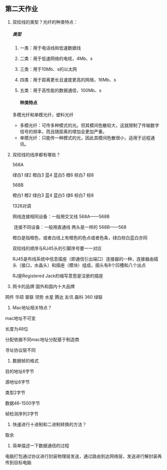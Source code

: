## 第二天作业

1. 双绞线的类型？光纤的种类特点：

   ##### 类型

   1. 一类：用于电话线和低速数据线

   2. 二类：用于低速网络的电缆，4Mb、s

   3. 三类：用于10Mb、s的以太网

   4. 四类：用于距离更长且速度更高的网络，16Mb、s

   5. 五类：用于高性能的数据通信，100Mb、s

      #### 种类特点

   多模光纤和单模光纤，塑料光纤

   - 多模光纤：可传多种模式的光。但其模间色散较大，这就限制了传输数字信号的频率，而且随距离的增加会更加严重。
   - 单模光纤：只能传一种模式的光，因此其模间色散很小，适用于远程通讯。

2. 双绞线的线序都有哪些？

   568A

   绿白1	绿2	橙白3	蓝4	蓝白5	橙6	棕白7	棕8

   568B

   橙白1	橙2	绿白3	蓝4	蓝白5	绿6	棕白7	棕8

   1326对调

   网线连接相同设备：一般用交叉线		568A——568B

   ​	连接不同设备：一般用直通线	两头是一样的	568B——568

   橙白是指橙色，或者白线上有橙色的色点或者色条，绿白棕白蓝白亦同

   双绞线的顺序与RJ45头的引脚序号要一一对应

   RJ45是布线系统中信息插座（即通信引出端口）连接器的一种，连接器由插头（接口，水晶头）和插座（模块）组成，插头有8个凹槽和八个出点

   RJ是Registered Jack的缩写意思是注册的插座

3. 网卡的品牌   国外和国内十大品牌

网件 华硕 普联 领势 水星 腾达 友讯 磊科 360 绿联

1. Mac地址相关特点？

mac地址不可变

长度为48位

分配依据不同mac地址分配基于制造商

寻址协议层不同

1. 数据帧的格式

目的地址6字节

源地址6字节

类型2字节

数据46-1500字节

帧检测序列3字节

1. 快速进行十进制和二进制转换的方法？

取余

1. 简单描述一下数据通信的过程

电脑打包通过协议进行封装物理层发送，通过路由到达网络层，发送进行解封装再传到目标电脑